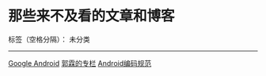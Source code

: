 ﻿# 那些来不及看的文章和博客

标签（空格分隔）： 未分类

---
[Google Android](http://startandroid.ru/en/lessons/complete-list/222-lesson-17-creating-view-components-in-a-running-application.html)
[郭霖的专栏](http://blog.csdn.net/guolin_blog?viewmode=contents)
[Android编码规范](https://github.com/mmclub/wiki/wiki/Android编码规范)




